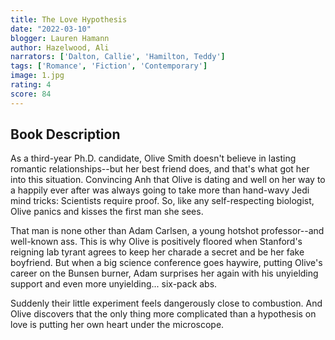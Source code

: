 ```yaml
---
title: The Love Hypothesis
date: "2022-03-10"
blogger: Lauren Hamann
author: Hazelwood, Ali
narrators: ['Dalton, Callie', 'Hamilton, Teddy']
tags: ['Romance', 'Fiction', 'Contemporary']
image: 1.jpg
rating: 4
score: 84
---
```



## Book Description

As a third-year Ph.D. candidate, Olive Smith doesn't believe in lasting romantic relationships--but her best friend does, and that's what got her into this situation. Convincing Anh that Olive is dating and well on her way to a happily ever after was always going to take more than hand-wavy Jedi mind tricks: Scientists require proof. So, like any self-respecting biologist, Olive panics and kisses the first man she sees.

That man is none other than Adam Carlsen, a young hotshot professor--and well-known ass. This is why Olive is positively floored when Stanford's reigning lab tyrant agrees to keep her charade a secret and be her fake boyfriend. But when a big science conference goes haywire, putting Olive's career on the Bunsen burner, Adam surprises her again with his unyielding support and even more unyielding... six-pack abs.

Suddenly their little experiment feels dangerously close to combustion. And Olive discovers that the only thing more complicated than a hypothesis on love is putting her own heart under the microscope.